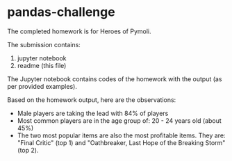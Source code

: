 # pandas-challenge

The completed homework is for Heroes of Pymoli.

The submission contains: 
1. jupyter notebook
2. readme (this file)

The Jupyter notebook contains codes of the homework with the output (as per provided examples).

Based on the homework output, here are the observations:
* Male players are taking the lead with 84% of players
* Most common players are in the age group of: 20 - 24 years old (about 45%)
* The two most popular items are also the most profitable items. They are: "Final Critic" (top 1) and "Oathbreaker, Last Hope of the Breaking Storm" (top 2).
